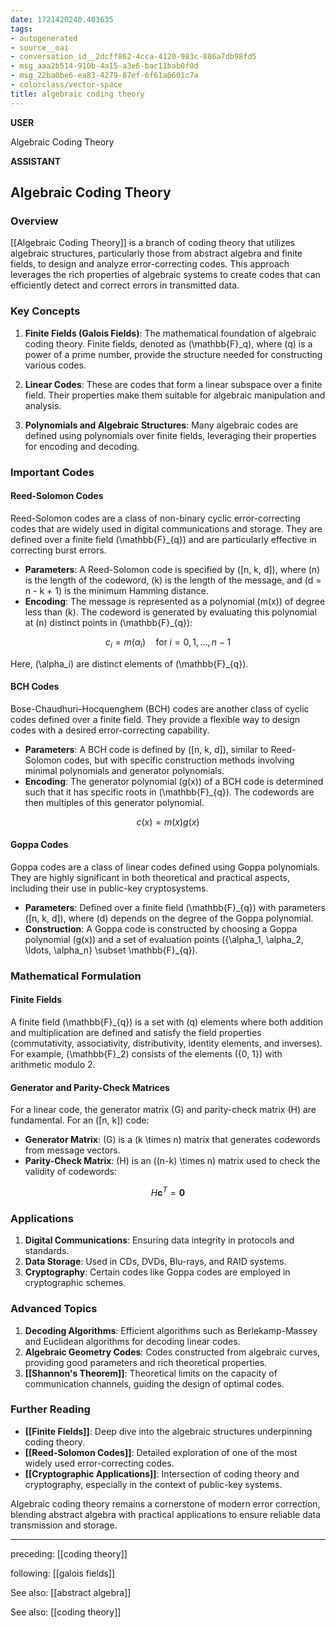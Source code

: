 ```yaml
---
date: 1721420240.403635
tags:
- autogenerated
- source__oai
- conversation_id__2dcff862-4cca-4120-983c-886a7db98fd5
- msg_aaa2b514-910b-4a15-a3e6-bac11bab0f0d
- msg_22ba0be6-ea83-4279-87ef-6f61a0601c7a
- colorclass/vector-space
title: algebraic coding theory
---
```


**USER**

Algebraic Coding Theory


**ASSISTANT**

## Algebraic Coding Theory

### Overview

[[Algebraic Coding Theory]] is a branch of coding theory that utilizes algebraic structures, particularly those from abstract algebra and finite fields, to design and analyze error-correcting codes. This approach leverages the rich properties of algebraic systems to create codes that can efficiently detect and correct errors in transmitted data.

### Key Concepts

1. **Finite Fields (Galois Fields)**: The mathematical foundation of algebraic coding theory. Finite fields, denoted as \(\mathbb{F}_q\), where \(q\) is a power of a prime number, provide the structure needed for constructing various codes.

2. **Linear Codes**: These are codes that form a linear subspace over a finite field. Their properties make them suitable for algebraic manipulation and analysis.

3. **Polynomials and Algebraic Structures**: Many algebraic codes are defined using polynomials over finite fields, leveraging their properties for encoding and decoding.

### Important Codes

#### Reed-Solomon Codes

Reed-Solomon codes are a class of non-binary cyclic error-correcting codes that are widely used in digital communications and storage. They are defined over a finite field \(\mathbb{F}_{q}\) and are particularly effective in correcting burst errors.

- **Parameters**: A Reed-Solomon code is specified by \([n, k, d]\), where \(n\) is the length of the codeword, \(k\) is the length of the message, and \(d = n - k + 1\) is the minimum Hamming distance.
- **Encoding**: The message is represented as a polynomial \(m(x)\) of degree less than \(k\). The codeword is generated by evaluating this polynomial at \(n\) distinct points in \(\mathbb{F}_{q}\):

$$
c_i = m(\alpha_i) \quad \text{for} \; i = 0, 1, \ldots, n-1
$$

Here, \(\alpha_i\) are distinct elements of \(\mathbb{F}_{q}\).

#### BCH Codes

Bose-Chaudhuri-Hocquenghem (BCH) codes are another class of cyclic codes defined over a finite field. They provide a flexible way to design codes with a desired error-correcting capability.

- **Parameters**: A BCH code is defined by \([n, k, d]\), similar to Reed-Solomon codes, but with specific construction methods involving minimal polynomials and generator polynomials.
- **Encoding**: The generator polynomial \(g(x)\) of a BCH code is determined such that it has specific roots in \(\mathbb{F}_{q}\). The codewords are then multiples of this generator polynomial.

$$
c(x) = m(x)g(x)
$$

#### Goppa Codes

Goppa codes are a class of linear codes defined using Goppa polynomials. They are highly significant in both theoretical and practical aspects, including their use in public-key cryptosystems.

- **Parameters**: Defined over a finite field \(\mathbb{F}_{q}\) with parameters \([n, k, d]\), where \(d\) depends on the degree of the Goppa polynomial.
- **Construction**: A Goppa code is constructed by choosing a Goppa polynomial \(g(x)\) and a set of evaluation points \(\{\alpha_1, \alpha_2, \ldots, \alpha_n\} \subset \mathbb{F}_{q}\).

### Mathematical Formulation

#### Finite Fields

A finite field \(\mathbb{F}_{q}\) is a set with \(q\) elements where both addition and multiplication are defined and satisfy the field properties (commutativity, associativity, distributivity, identity elements, and inverses). For example, \(\mathbb{F}_2\) consists of the elements \(\{0, 1\}\) with arithmetic modulo 2.

#### Generator and Parity-Check Matrices

For a linear code, the generator matrix \(G\) and parity-check matrix \(H\) are fundamental. For an \([n, k]\) code:

- **Generator Matrix**: \(G\) is a \(k \times n\) matrix that generates codewords from message vectors.
- **Parity-Check Matrix**: \(H\) is an \((n-k) \times n\) matrix used to check the validity of codewords:

$$
H \mathbf{c}^T = \mathbf{0}
$$

### Applications

1. **Digital Communications**: Ensuring data integrity in protocols and standards.
2. **Data Storage**: Used in CDs, DVDs, Blu-rays, and RAID systems.
3. **Cryptography**: Certain codes like Goppa codes are employed in cryptographic schemes.

### Advanced Topics

1. **Decoding Algorithms**: Efficient algorithms such as Berlekamp-Massey and Euclidean algorithms for decoding linear codes.
2. **Algebraic Geometry Codes**: Codes constructed from algebraic curves, providing good parameters and rich theoretical properties.
3. **[[Shannon's Theorem]]**: Theoretical limits on the capacity of communication channels, guiding the design of optimal codes.

### Further Reading

- **[[Finite Fields]]**: Deep dive into the algebraic structures underpinning coding theory.
- **[[Reed-Solomon Codes]]**: Detailed exploration of one of the most widely used error-correcting codes.
- **[[Cryptographic Applications]]**: Intersection of coding theory and cryptography, especially in the context of public-key systems.

Algebraic coding theory remains a cornerstone of modern error correction, blending abstract algebra with practical applications to ensure reliable data transmission and storage.


---

preceding: [[coding theory]]  


following: [[galois fields]]

See also: [[abstract algebra]]


See also: [[coding theory]]
